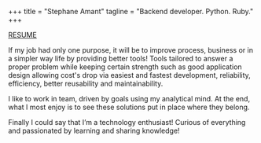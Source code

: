 +++
title = "Stephane Amant"
tagline = "Backend developer. Python. Ruby."
+++

[RESUME](/cv_stephane_amant_en_2021.pdf)

If my job had only one purpose, it will be to improve process, business or in a simpler way life by providing better tools! Tools tailored to answer a proper problem while keeping certain strength such as good application design allowing cost's drop via easiest and fastest development, reliability, efficiency, better reusability and maintainability.

I like to work in team, driven by goals using my analytical mind. At the end, what I most enjoy is to see these solutions put in place where they belong.

Finally I could say that I’m a technology enthusiast! Curious of everything and passionated by learning and sharing knowledge!
